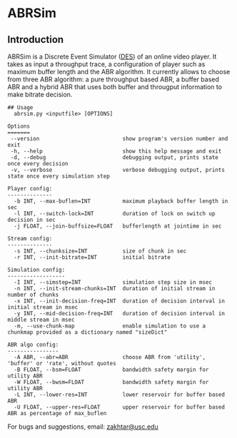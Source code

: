 # ABRSim
## Introduction
ABRSim is a Discrete Event Simulator ([DES](https://en.wikipedia.org/wiki/Discrete_event_simulation)) of an online video player. It takes as input a throughput trace, a configuration of player such as maximum buffer length and the ABR algorithm. It currently allows to choose from three ABR algorithm: a pure throughput based ABR, a buffer based ABR and a hybrid ABR that uses both buffer and througput information to make bitrate decision.

```
## Usage 
  abrsim.py <inputfile> [OPTIONS]

Options
=======
 --version                          show program's version number and exit
 -h, --help                         show this help message and exit
 -d, --debug                        debugging output, prints state once every decision
 -v, --verbose                      verbose debugging output, prints state once every simulation step

Player config:
--------------
  -b INT, --max-buflen=INT          maximum playback buffer length in sec
  -l INT, --switch-lock=INT         duration of lock on switch up decision in sec
  -j FLOAT, --join-buffsize=FLOAT   bufferlength at jointime in sec

Stream config:
--------------
  -s INT, --chunksize=INT           size of chunk in sec
  -r INT, --init-bitrate=INT        initial bitrate

Simulation config:
------------------
  -I INT, --simstep=INT             simulation step size in msec
  -n INT, --init-stream-chunks=INT  duration of initial stream in number of chunks
  -x INT, --init-decision-freq=INT  duration of decision interval in initial stream in msec
  -y INT, --mid-decision-freq=INT   duration of decision interval in middle stream in msec
  -m, --use-chunk-map               enable simulation to use a chunkmap provided as a dictionary named "sizeDict"

ABR algo config:
----------------
  -A ABR, --abr=ABR                 choose ABR from 'utility', 'buffer' or 'rate', without quotes
  -B FLOAT, --bsm=FLOAT             bandwidth safety margin for utility ABR
  -W FLOAT, --bwsm=FLOAT            bandwidth safety margin for utility ABR
  -L INT, --lower-res=INT           lower reservoir for buffer based ABR
  -U FLOAT, --upper-res=FLOAT       upper reservoir for buffer based ABR as percentage of max_buflen
```

For bugs and suggestions, email: zakhtar@usc.edu
